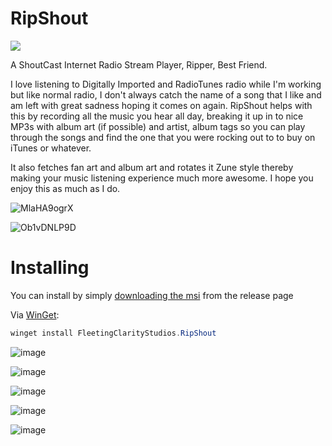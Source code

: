 # RipShout
[<img src="https://img.shields.io/badge/release-1.0.4-blue">](https://github.com/Echostorm44/RipShout/releases)

A ShoutCast Internet Radio Stream Player, Ripper, Best Friend.

  I love listening to Digitally Imported and RadioTunes radio while I'm working but like normal radio, I don't always catch the name of a song that I like and am left with great sadness hoping it comes on again.  RipShout helps with this by recording all the music you hear all day, breaking it up in to nice MP3s with album art (if possible) and artist, album tags so you can play through the songs and find the one that you were rocking out to to buy on iTunes or whatever.
  
  It also fetches fan art and album art and rotates it Zune style thereby making your music listening experience much more awesome. I hope you enjoy this as much as I do.
 

![MlaHA9ogrX](https://user-images.githubusercontent.com/107306362/194548274-41ec723d-4e85-4d5f-afbd-6990cd88cd43.png)

![Ob1vDNLP9D](https://user-images.githubusercontent.com/107306362/194548253-4218e54b-9f98-473e-ae4f-664a11b67ad2.png)

# Installing

You can install by simply [downloading the msi](https://github.com/Echostorm44/RipShout/releases/download/1.0.4/SetupRipShout.msi) from the release page

Via [WinGet](https://github.com/microsoft/winget-cli):

```powershell
winget install FleetingClarityStudios.RipShout
```
![image](https://user-images.githubusercontent.com/107306362/195997541-f801b404-5a84-4b76-8c86-1224b15c5b0d.png)

![image](https://user-images.githubusercontent.com/107306362/194763721-8dfd5f62-d999-4d55-a84c-d6b59fc34f81.png)

![image](https://user-images.githubusercontent.com/107306362/194763794-1b2580d3-bcab-440e-9fda-8fc8ad1538a9.png)

![image](https://user-images.githubusercontent.com/107306362/194763859-94ff63d7-cc42-4870-a163-64225f521cf7.png)

![image](https://user-images.githubusercontent.com/107306362/195997521-4b050dae-aaa2-48ff-9aa9-85e823a3b6ad.png)

